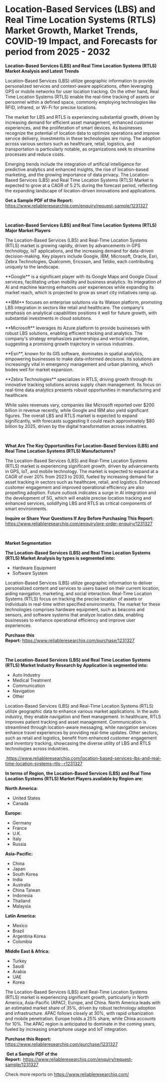 <p><h1>Location-Based Services (LBS) and Real Time Location Systems (RTLS) Market Growth, Market Trends, COVID-19 Impact, and Forecasts for period from 2025 - 2032</h1></p><p><strong>Location-Based Services (LBS) and Real Time Location Systems (RTLS) Market Analysis and Latest Trends</strong></p>
<p><p>Location-Based Services (LBS) utilize geographic information to provide personalized services and context-aware applications, often leveraging GPS or mobile networks for user location tracking. On the other hand, Real Time Location Systems (RTLS) enable the real-time tracking of assets or personnel within a defined space, commonly employing technologies like RFID, infrared, or Wi-Fi for precise locations.</p><p>The market for LBS and RTLS is experiencing substantial growth, driven by increasing demand for efficient asset management, enhanced customer experiences, and the proliferation of smart devices. As businesses recognize the potential of location data to optimize operations and improve service delivery, investments in these technologies are rising. The adoption across various sectors such as healthcare, retail, logistics, and transportation is particularly notable, as organizations seek to streamline processes and reduce costs.</p><p>Emerging trends include the integration of artificial intelligence for predictive analytics and enhanced insights, the rise of location-based marketing, and the growing importance of data privacy. The Location-Based Services (LBS) and Real Time Location Systems (RTLS) Market is expected to grow at a CAGR of 5.2% during the forecast period, reflecting the expanding landscape of location-driven innovations and applications.</p></p>
<p><strong>Get a Sample PDF of the Report:&nbsp;</strong> <a href="https://www.reliableresearchiq.com/enquiry/request-sample/1231327?utm_campaign=2926&utm_medium=2&utm_source=Github&utm_content=ia&utm_term=11032025&utm_id=location-based-services-lbs-and-real-time-location-systems-rtls">https://www.reliableresearchiq.com/enquiry/request-sample/1231327</a></p>
<p>&nbsp;</p>
<p><strong>Location-Based Services (LBS) and Real Time Location Systems (RTLS) Major Market Players</strong></p>
<p><p>The Location-Based Services (LBS) and Real-Time Location Systems (RTLS) market is growing rapidly, driven by advancements in GPS technology, IoT applications, and the increasing demand for data-driven decision-making. Key players include Google, IBM, Microsoft, Oracle, Esri, Zebra Technologies, Qualcomm, Ericsson, and Teldio, each contributing uniquely to the landscape.</p><p>**Google** is a significant player with its Google Maps and Google Cloud services, facilitating urban mobility and business analytics. Its integration of AI and machine learning enhances user experiences while expanding its market reach, which is projected to grow as smart city initiatives ramp up.</p><p>**IBM** focuses on enterprise solutions via its Watson platform, promoting LBS integration in sectors like retail and healthcare. The company's emphasis on analytical capabilities positions it well for future growth, with substantial investments in cloud solutions.</p><p>**Microsoft** leverages its Azure platform to provide businesses with robust LBS solutions, enabling efficient tracking and analytics. The company's strategy emphasizes partnerships and vertical integration, suggesting a promising growth trajectory in various industries.</p><p>**Esri**, known for its GIS software, dominates in spatial analytics, empowering businesses to make data-informed decisions. Its solutions are increasingly vital in emergency management and urban planning, which bodes well for market expansion.</p><p>**Zebra Technologies** specializes in RTLS, driving growth through its innovative tracking solutions across supply chain management. Its focus on real-time data analytics presents robust opportunities in manufacturing and healthcare.</p><p>While sales revenues vary, companies like Microsoft reported over $200 billion in revenue recently, while Google and IBM also yield significant figures. The overall LBS and RTLS market is expected to expand significantly, with forecasts suggesting it could reach approximately $80 billion by 2025, driven by the digital transformation across industries.</p></p>
<p>&nbsp;</p>
<p><strong>What Are The Key Opportunities For Location-Based Services (LBS) and Real Time Location Systems (RTLS) Manufacturers?</strong></p>
<p><p>The Location-Based Services (LBS) and Real-Time Location Systems (RTLS) market is experiencing significant growth, driven by advancements in GPS, IoT, and mobile technology. The market is expected to expand at a CAGR of over 20% from 2023 to 2030, fueled by increasing demand for asset tracking in sectors such as healthcare, retail, and logistics. Enhanced customer engagement and improved operational efficiency are also propelling adoption. Future outlook indicates a surge in AI integration and the development of 5G, which will enable precise location tracking and enhanced services, solidifying LBS and RTLS as critical components of smart environments.</p></p>
<p><strong>Inquire or Share Your Questions If Any Before Purchasing This Report:</strong> <a href="https://www.reliableresearchiq.com/enquiry/pre-order-enquiry/1231327?utm_campaign=2926&utm_medium=2&utm_source=Github&utm_content=ia&utm_term=11032025&utm_id=location-based-services-lbs-and-real-time-location-systems-rtls">https://www.reliableresearchiq.com/enquiry/pre-order-enquiry/1231327</a></p>
<p>&nbsp;</p>
<p><strong>Market Segmentation</strong></p>
<p><strong>The Location-Based Services (LBS) and Real Time Location Systems (RTLS) Market Analysis by types is segmented into:</strong></p>
<p><ul><li>Hardware Equipment</li><li>Software System</li></ul></p>
<p><p>Location-Based Services (LBS) utilize geographic information to deliver personalized content and services to users based on their current location, aiding navigation, marketing, and social interaction. Real-Time Location Systems (RTLS) focus on tracking the precise location of assets or individuals in real-time within specified environments. The market for these technologies comprises hardware equipment, such as beacons and sensors, and software systems that analyze location data, enabling businesses to enhance operational efficiency and improve user experiences.</p></p>
<p><strong>Purchase this Report:&nbsp;</strong><a href="https://www.reliableresearchiq.com/purchase/1231327?utm_campaign=2926&utm_medium=2&utm_source=Github&utm_content=ia&utm_term=11032025&utm_id=location-based-services-lbs-and-real-time-location-systems-rtls">https://www.reliableresearchiq.com/purchase/1231327</a></p>
<p>&nbsp;</p>
<p><strong>The Location-Based Services (LBS) and Real Time Location Systems (RTLS) Market Industry Research by Application is segmented into:</strong></p>
<p><ul><li>Auto Industry</li><li>Medical Treatment</li><li>Communication</li><li>Navigation</li><li>Other</li></ul></p>
<p><p>Location-Based Services (LBS) and Real-Time Location Systems (RTLS) utilize geographic data to enhance various market applications. In the auto industry, they enable navigation and fleet management. In healthcare, RTLS improves patient tracking and asset management. Communication is streamlined through location-aware messaging, while navigation services enhance travel experiences by providing real-time updates. Other sectors, such as retail and logistics, benefit from enhanced customer engagement and inventory tracking, showcasing the diverse utility of LBS and RTLS technologies across industries.</p></p>
<p><a href="https://www.reliableresearchiq.com/location-based-services-lbs-and-real-time-location-systems-rtls--r1231327?utm_campaign=2926&utm_medium=2&utm_source=Github&utm_content=ia&utm_term=11032025&utm_id=location-based-services-lbs-and-real-time-location-systems-rtls">&nbsp;https://www.reliableresearchiq.com/location-based-services-lbs-and-real-time-location-systems-rtls--r1231327</a></p>
<p><strong>In terms of Region, the Location-Based Services (LBS) and Real Time Location Systems (RTLS) Market Players available by Region are:</strong></p>
<p>
    <p> <strong> North America: </strong>
        <ul>
            <li>United States</li>
            <li>Canada</li>
        </ul>
        </p> 
    <p> <strong> Europe: </strong>
        <ul>
            <li>Germany</li>
            <li>France</li>
            <li>U.K.</li>
            <li>Italy</li>
            <li>Russia</li>
        </ul>
        </p> 
    <p> <strong> Asia-Pacific: </strong>
        <ul>
            <li>China</li>
            <li>Japan</li>
            <li>South Korea</li>
            <li>India</li>
            <li>Australia</li>
            <li>China Taiwan</li>
            <li>Indonesia</li>
            <li>Thailand</li>
            <li>Malaysia</li>
        </ul>
        </p> 
    <p> <strong> Latin America: </strong>
        <ul>
            <li>Mexico</li>
            <li>Brazil</li>
            <li>Argentina Korea</li>
            <li>Colombia</li>
        </ul>
        </p> 
    <p> <strong> Middle East & Africa: </strong>
        <ul>
            <li>Turkey</li>
            <li>Saudi</li>
            <li>Arabia</li>
            <li>UAE</li>
            <li>Korea</li>
        </ul>
    </p>
    </p>
<p><p>The Location-Based Services (LBS) and Real-Time Location Systems (RTLS) market is experiencing significant growth, particularly in North America, Asia-Pacific (APAC), Europe, and China. North America leads with an estimated market share of 35%, driven by robust technology adoption and infrastructure. APAC follows closely at 30%, with rapid urbanization and mobile penetration. Europe holds a 25% share, while China accounts for 10%. The APAC region is anticipated to dominate in the coming years, fueled by increasing smartphone usage and IoT integration.</p></p>
<p><strong>Purchase this Report: </strong><a href="https://www.reliableresearchiq.com/purchase/1231327?utm_campaign=2926&utm_medium=2&utm_source=Github&utm_content=ia&utm_term=11032025&utm_id=location-based-services-lbs-and-real-time-location-systems-rtls">https://www.reliableresearchiq.com/purchase/1231327</a></p>
<p>&nbsp;<strong>Get a Sample PDF of the Report:&nbsp;&nbsp;</strong><a href="https://www.reliableresearchiq.com/enquiry/request-sample/1231327?utm_campaign=2926&utm_medium=2&utm_source=Github&utm_content=ia&utm_term=11032025&utm_id=location-based-services-lbs-and-real-time-location-systems-rtls">https://www.reliableresearchiq.com/enquiry/request-sample/1231327</a></p>
<p><strong></strong></p>
<p>Check more reports on <a href="https://www.reliableresearchiq.com/?utm_campaign=2926&utm_medium=2&utm_source=Github&utm_content=ia&utm_term=11032025&utm_id=location-based-services-lbs-and-real-time-location-systems-rtls">https://www.reliableresearchiq.com/</a></p>